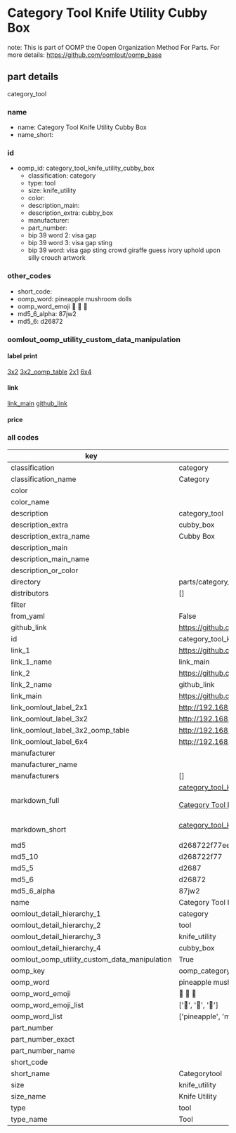 # Category Tool Knife Utility Cubby Box  

note: This is part of OOMP the Oopen Organization Method For Parts. For more details: https://github.com/oomlout/oomp_base

##  part details



category_tool

### name
* name: Category Tool Knife Utility Cubby Box
* name_short: 
### id
* oomp_id: category_tool_knife_utility_cubby_box
  * classification: category
  * type: tool
  * size: knife_utility
  * color: 
  * description_main: 
  * description_extra: cubby_box
  * manufacturer: 
  * part_number: 
  * bip 39 word 2: visa gap
  * bip 39 word 3: visa gap sting
  * bip 39 word: visa gap sting crowd giraffe guess ivory uphold upon silly crouch artwork

### other_codes
* short_code: 
* oomp_word: pineapple mushroom dolls
* oomp_word_emoji :pineapple: :mushroom: :dolls:
* md5_6_alpha: 87jw2
* md5_6: d26872






### oomlout_oomp_utility_custom_data_manipulation
#### label print
[3x2](http://192.168.1.245:1112/?label=oomp%2087jw2)
[3x2_oomp_table](http://192.168.1.107:1112/?label=oomp%2087jw2)
[2x1](http://192.168.1.242:1112/?label=oomp%2087jw2)
[6x4](http://192.168.1.55:1112/?label=oomp%2087jw2)    

#### link

[link_main](https://github.com/oomlout/oomlout_oomp_current_version_messy/tree/main/parts/category_tool_knife_utility_cubby_box) [github_link](https://github.com/oomlout/oomlout_oomp_part_src/tree/main/parts/category_tool_knife_utility_cubby_box)                             

#### price







### all codes 
| key | value |  
| --- | --- |  
| classification | category |  
| classification_name | Category |  
| color |  |  
| color_name |  |  
| description | category_tool |  
| description_extra | cubby_box |  
| description_extra_name | Cubby Box |  
| description_main |  |  
| description_main_name |  |  
| description_or_color |   |  
| directory | parts/category_tool_knife_utility_cubby_box |  
| distributors | [] |  
| filter |  |  
| from_yaml | False |  
| github_link | https://github.com/oomlout/oomlout_oomp_part_src/tree/main/parts/category_tool_knife_utility_cubby_box |  
| id | category_tool_knife_utility_cubby_box |  
| link_1 | https://github.com/oomlout/oomlout_oomp_current_version_messy/tree/main/parts/category_tool_knife_utility_cubby_box |  
| link_1_name | link_main |  
| link_2 | https://github.com/oomlout/oomlout_oomp_part_src/tree/main/parts/category_tool_knife_utility_cubby_box |  
| link_2_name | github_link |  
| link_main | https://github.com/oomlout/oomlout_oomp_current_version_messy/tree/main/parts/category_tool_knife_utility_cubby_box |  
| link_oomlout_label_2x1 | http://192.168.1.242:1112/?label=oomp%2087jw2 |  
| link_oomlout_label_3x2 | http://192.168.1.245:1112/?label=oomp%2087jw2 |  
| link_oomlout_label_3x2_oomp_table | http://192.168.1.107:1112/?label=oomp%2087jw2 |  
| link_oomlout_label_6x4 | http://192.168.1.55:1112/?label=oomp%2087jw2 |  
| manufacturer |  |  
| manufacturer_name |  |  
| manufacturers | [] |  
| markdown_full | [category_tool_knife_utility_cubby_box](https://github.com/oomlout/oomlout_oomp_current_version_messy/tree/main/parts/category_tool_knife_utility_cubby_box)<br>[](https://github.com/oomlout/oomlout_oomp_current_version_messy/tree/main/parts/category_tool_knife_utility_cubby_box)<br>[Category Tool Knife Utility Cubby Box](https://github.com/oomlout/oomlout_oomp_current_version_messy/tree/main/parts/category_tool_knife_utility_cubby_box)<br><br> |  
| markdown_short | [category_tool_knife_utility_cubby_box](https://github.com/oomlout/oomlout_oomp_current_version_messy/tree/main/parts/category_tool_knife_utility_cubby_box)<br><br> |  
| md5 | d268722f77eecedd9db11345abd7d7a5 |  
| md5_10 | d268722f77 |  
| md5_5 | d2687 |  
| md5_6 | d26872 |  
| md5_6_alpha | 87jw2 |  
| name | Category Tool Knife Utility Cubby Box |  
| oomlout_detail_hierarchy_1 | category |  
| oomlout_detail_hierarchy_2 | tool |  
| oomlout_detail_hierarchy_3 | knife_utility |  
| oomlout_detail_hierarchy_4 | cubby_box |  
| oomlout_oomp_utility_custom_data_manipulation | True |  
| oomp_key | oomp_category_tool_knife_utility_cubby_box |  
| oomp_word | pineapple mushroom dolls |  
| oomp_word_emoji | :pineapple: :mushroom: :dolls: |  
| oomp_word_emoji_list | [':pineapple:', ':mushroom:', ':dolls:'] |  
| oomp_word_list | ['pineapple', 'mushroom', 'dolls'] |  
| part_number |  |  
| part_number_exact |  |  
| part_number_name |  |  
| short_code |  |  
| short_name | Categorytool |  
| size | knife_utility |  
| size_name | Knife Utility |  
| type | tool |  
| type_name | Tool |  
